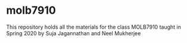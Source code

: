 # molb7910
This repository holds all the materials for the class MOLB7910 taught in Spring 2020 by Suja Jagannathan and Neel Mukherjee
